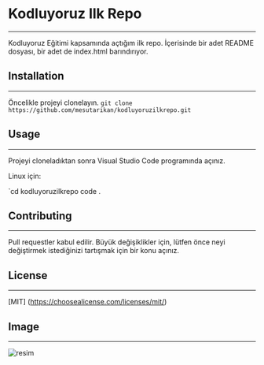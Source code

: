 # Kodluyoruz Ilk Repo
--------------------------------------------------------------------------
Kodluyoruz Eğitimi kapsamında açtığım ilk repo. İçerisinde bir adet README dosyası, bir adet de index.html barındırıyor.
## Installation
--------------------------------------------------------------------------
Öncelikle projeyi clonelayın.
`git clone https://github.com/mesutarikan/kodluyoruzilkrepo.git`
## Usage
--------------------------------------------------------------------------
Projeyi cloneladıktan sonra Visual Studio Code programında açınız.

Linux için:

`cd kodluyoruzilkrepo
code .
## Contributing
---------------------------------------------------------------------------
Pull requestler kabul edilir. Büyük değişiklikler için, lütfen önce neyi değiştirmek istediğinizi tartışmak için bir konu açınız.
## License
---------------------------------------------------------------------------
[MIT] (https://choosealicense.com/licenses/mit/)
## Image
---------------------------------------------------------------------------
![resim](https://app.patika.dev/patikaLogo.png)

